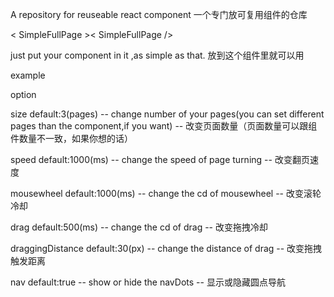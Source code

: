 A repository for reuseable react component 一个专门放可复用组件的仓库

< SimpleFullPage >< SimpleFullPage />

just put your component in it ,as simple as that. 放到这个组件里就可以用

example

option

size default:3(pages) -- change number of your pages(you can set different pages than the component,if you want) -- 改变页面数量（页面数量可以跟组件数量不一致，如果你想的话）

speed default:1000(ms) -- change the speed of page turning -- 改变翻页速度

mousewheel default:1000(ms) -- change the cd of mousewheel -- 改变滚轮冷却

drag default:500(ms) -- change the cd of drag -- 改变拖拽冷却

draggingDistance default:30(px) -- change the distance of drag -- 改变拖拽触发距离

nav default:true -- show or hide the navDots -- 显示或隐藏圆点导航
